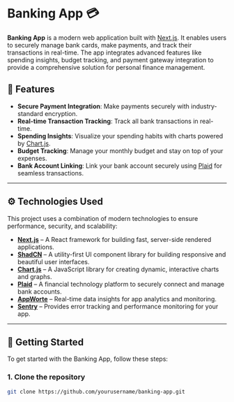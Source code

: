 # Banking App 💳

**Banking App** is a modern web application built with [Next.js](https://nextjs.org). It enables users to securely manage bank cards, make payments, and track their transactions in real-time. The app integrates advanced features like spending insights, budget tracking, and payment gateway integration to provide a comprehensive solution for personal finance management.

## 🚀 Features

- **Secure Payment Integration**: Make payments securely with industry-standard encryption.
- **Real-time Transaction Tracking**: Track all bank transactions in real-time.
- **Spending Insights**: Visualize your spending habits with charts powered by [Chart.js](https://www.chartjs.org).
- **Budget Tracking**: Manage your monthly budget and stay on top of your expenses.
- **Bank Account Linking**: Link your bank account securely using [Plaid](https://plaid.com) for seamless transactions.

---

## ⚙️ Technologies Used

This project uses a combination of modern technologies to ensure performance, security, and scalability:

- **[Next.js](https://nextjs.org)** – A React framework for building fast, server-side rendered applications.
- **[ShadCN](https://github.com/shadcn)** – A utility-first UI component library for building responsive and beautiful user interfaces.
- **[Chart.js](https://www.chartjs.org)** – A JavaScript library for creating dynamic, interactive charts and graphs.
- **[Plaid](https://plaid.com)** – A financial technology platform to securely connect and manage bank accounts.
- **[AppWorte](https://appworte.com)** – Real-time data insights for app analytics and monitoring.
- **[Sentry](https://sentry.io)** – Provides error tracking and performance monitoring for your app.

---

## 🏁 Getting Started

To get started with the Banking App, follow these steps:

### 1. Clone the repository
```bash
git clone https://github.com/yourusername/banking-app.git
